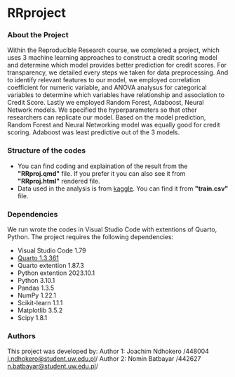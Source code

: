 # RRproject

### About the Project

Within the Reproducible Research course, we completed a project, which uses 3 machine learning approaches to construct a credit scoring model and determine which model provides better prediction for credit scores. 
For transparency, we detailed every steps we taken for data preprocessing. 
And to identify relevant features to our model, we employed correlation coefficient for numeric variable, and ANOVA analysus for categorical variables to determine which variables have relationship and association to Credit Score.
Lastly we employed Random Forest, Adaboost, Neural Network models. We specified the hyperparameters so that other researchers can replicate our model. Based on the model prediction, Random Forest and Neural Networking model was equally good for credit scoring. Adaboost was least predictive out of the 3 models. 

### Structure of the codes

- You can find coding and explaination of the result from the **"RRproj.qmd"** file. If you prefer it you can also see it from **"RRproj.html"** rendered file.
- Data used in the analysis is from [kaggle](https://www.kaggle.com/datasets/parisrohan/credit-score-classification). You can find it from **"train.csv"** file.

### Dependencies

We run wrote the codes in Visual Studio Code with extentions of Quarto, Python. 
The project requires the following dependencies:

- Visual Studio Code 1.79
- [Quarto 1.3.361](https://quarto.org/docs/download/) 
- Quarto extention 1.87.3
- Python extention 2023.10.1
- Python 3.10.1 
- Pandas 1.3.5
- NumPy  1.22.1
- Scikit-learn  1.1.1
- Matplotlib 3.5.2
- Scipy 1.8.1


### Authors
This project was developed by:
Author 1: Joachim Ndhokero  /448004 j.ndhokero@student.uw.edu.pl/ 
Author 2: Nomin Batbayar    /442627  n.batbayar@student.uw.edu.pl/  